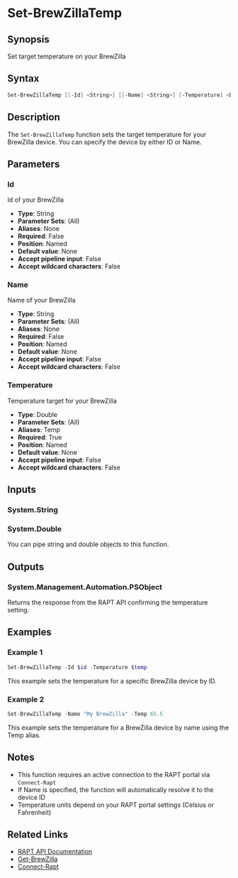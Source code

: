 # Set-BrewZillaTemp

## Synopsis

Set target temperature on your BrewZilla

## Syntax

```powershell
Set-BrewZillaTemp [[-Id] <String>] [[-Name] <String>] [-Temperature] <Double>
```

## Description

The `Set-BrewZillaTemp` function sets the target temperature for your BrewZilla device. You can specify the device by either ID or Name.

## Parameters

### Id

Id of your BrewZilla

- **Type**: String
- **Parameter Sets**: (All)
- **Aliases**: None
- **Required**: False
- **Position**: Named
- **Default value**: None
- **Accept pipeline input**: False
- **Accept wildcard characters**: False

### Name

Name of your BrewZilla

- **Type**: String
- **Parameter Sets**: (All)
- **Aliases**: None
- **Required**: False
- **Position**: Named
- **Default value**: None
- **Accept pipeline input**: False
- **Accept wildcard characters**: False

### Temperature

Temperature target for your BrewZilla

- **Type**: Double
- **Parameter Sets**: (All)
- **Aliases**: Temp
- **Required**: True
- **Position**: Named
- **Default value**: None
- **Accept pipeline input**: False
- **Accept wildcard characters**: False

## Inputs

### System.String
### System.Double

You can pipe string and double objects to this function.

## Outputs

### System.Management.Automation.PSObject

Returns the response from the RAPT API confirming the temperature setting.

## Examples

### Example 1

```powershell
Set-BrewZillaTemp -Id $id -Temperature $temp
```

This example sets the temperature for a specific BrewZilla device by ID.

### Example 2

```powershell
Set-BrewZillaTemp -Name "My BrewZilla" -Temp 65.5
```

This example sets the temperature for a BrewZilla device by name using the Temp alias.

## Notes

- This function requires an active connection to the RAPT portal via `Connect-Rapt`
- If Name is specified, the function will automatically resolve it to the device ID
- Temperature units depend on your RAPT portal settings (Celsius or Fahrenheit)

## Related Links

- [RAPT API Documentation](https://api.rapt.io/index.html)
- [Get-BrewZilla](Get-BrewZilla.md)
- [Connect-Rapt](Connect-Rapt.md)
